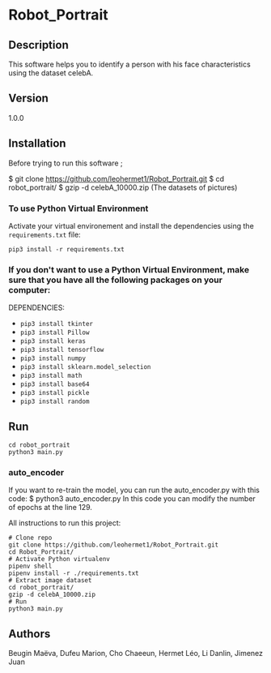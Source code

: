 # Robot_Portrait

## Description
This software helps you to identify a person with his face characteristics using the dataset celebA.

## Version
1.0.0

## Installation
Before trying to run this software ;

$ git clone https://github.com/leohermet1/Robot_Portrait.git
$ cd robot_portrait/
$ gzip -d celebA_10000.zip (The datasets of pictures)

### To use Python Virtual Environment
Activate your virtual environement and install the dependencies using the `requirements.txt` file:
```
pip3 install -r requirements.txt
``` 

### If you don't want to use a Python Virtual Environment, make sure that you have all the following packages on your computer:
DEPENDENCIES:
+ `pip3 install tkinter`
+ `pip3 install Pillow`
+ `pip3 install keras`
+ `pip3 install tensorflow`
+ `pip3 install numpy`
+ `pip3 install sklearn.model_selection`
+ `pip3 install math`
+ `pip3 install base64`
+ `pip3 install pickle`
+ `pip3 install random`

## Run
```
cd robot_portrait
python3 main.py
```

### auto_encoder
If you want to re-train the model, you can run the auto_encoder.py with this code:
$ python3 auto_encoder.py
In this code you can modify the number of epochs at the line 129.

All instructions to run this project:

```
# Clone repo
git clone https://github.com/leohermet1/Robot_Portrait.git
cd Robot_Portrait/
# Activate Python virtualenv
pipenv shell
pipenv install -r ./requirements.txt
# Extract image dataset
cd robot_portrait/
gzip -d celebA_10000.zip
# Run 
python3 main.py
```
## Authors
Beugin Maëva, Dufeu Marion, Cho Chaeeun, Hermet Léo, Li Danlin, Jimenez Juan

